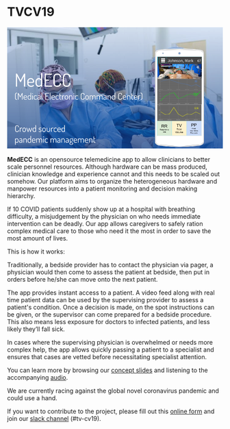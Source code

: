 # TVCV19

![](landing/Splash.png) 

**MedECC** is an opensource telemedicine app to allow clinicians to better scale personnel resources.
Although hardware can be mass produced, clinician knowledge and experience cannot and this needs to be scaled out somehow.
Our platform aims to organize the heterogeneous hardware and manpower resources into a patient monitoring and decision making hierarchy.

If 10 COVID patients suddenly show up at a hospital with breathing difficulty, a misjudgement by the physician on who needs immediate intervention can be deadly. Our app allows caregivers to safely ration complex medical care to those who need it the most in order to save the most amount of lives.

This is how it works:

Traditionally, a bedside provider has to contact the physician via pager, a physician would then come to assess the patient at bedside, then put in orders before he/she can move onto the next patient.

The app provides instant access to a patient. A video feed along with real time patient data can be used by the supervising provider to assess a patient's condition. Once a decision is made, on the spot instructions can be given, or the supervisor can come prepared for a bedside procedure. This also means less exposure for doctors to infected patients, and less likely they’ll fall sick.

In cases where the supervising physician is overwhelmed or needs more complex help, the app allows quickly passing a patient to a specialist and ensures that cases are vetted before necessitating specialist attention.

You can learn more by browsing our [concept slides](https://docs.google.com/presentation/d/1jx_JJByAbFSXHXhZfbF9ar7q-Zx0MacvegpB00uDiNY/edit?usp=sharing) and listening to the accompanying [audio](https://www.uberconference.com/getmp3/AMIfv96b4tICKo7poclDD1wA3ljoQGVjX5lJ87UGyMusDsqpWrA9_SicAiTtTIgBCxpy7tUZsg8eZMD__9GbqGigc21ryxLr58KPmLOuIUcWgVltLQEmKRbjEPGKtYLqD_cy1Fx86Uls0aoCrx9p41Y52YWyEJF-Uw.mp3).

We are currently racing against the global novel coronavirus pandemic and could use a hand. 

If you want to contribute to the project, please fill out this [online form](https://docs.google.com/forms/d/e/1FAIpQLSf2osgKSobmYf0kSwzRrotV2hk5i8TjtZZdn5XptA1UjeIXVA/viewform)  and join our [slack channel](https://join.slack.com/t/scalablecv19solutions/shared_invite/zt-cxcbnbyu-yu4dxzaMjjnQvBGkQYVkxw) (#tv-cv19).
